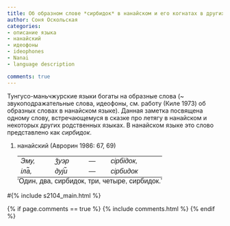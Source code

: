 ```yaml
---
title: Об образном слове *сирбидок* в нанайском и его когнатах в других тунгусо-маньчжурских языках
author: Соня Оскольская
categories:
- описание языка
- нанайский
- идеофоны
- ideophones
- Nanai
- language description

comments: true
---
```


Тунгусо-маньчжурские языки богаты на образные слова (~ звукоподражательные слова, идеофоны, см. работу (Киле 1973) об образных словах в нанайском языке). Данная заметка посвящена одному слову, встречающемуся в сказке про летягу в нанайском и некоторых других родственных языках. В нанайском языке это слово представлено как *сирбидок*.

<!-- more -->

<ol class="example" style="list-style-type: decimal">
<li>нанайский <span class="citation">(Аврорин 1986: 67, 69)</span>
<table class=" lightable-minimal" style="font-family: &quot;Trebuchet MS&quot;, verdana, sans-serif; width: auto !important; border-bottom: 0;">
<tbody>
<tr>
<td style="text-align:left;">
<em>Эму,</em>
</td>
<td style="text-align:left;">
<em>ǯуэр</em>
</td>
<td style="text-align:left;">
<em>—</em>
</td>
<td style="text-align:left;">
<em>сiрбiдок,</em>
</td>
</tr>
<tr>
<td style="text-align:left;">
<em>iла̃,</em>
</td>
<td style="text-align:left;">
<em>дуjи̃</em>
</td>
<td style="text-align:left;">
<em>—</em>
</td>
<td style="text-align:left;">
<em>сiрбидок</em>
</td>
</tr>
</tbody>
<tfoot>
<tr>
<td style="padding: 0; " colspan="100%">
<sup></sup> ‘Один, два, сирбидок, три, четыре, сирбидок.’
</td>
</tr>
</tfoot>
</table></li>
</ol>


#{% include s2104_main.html %}

{% if page.comments == true %}
  {% include comments.html %}
{% endif %}

